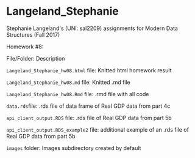 # Langeland_Stephanie
Stephanie Langeland's (UNI: sal2209) assignments for Modern Data Structures (Fall 2017)

Homework #8:

File/Folder:  Description 

`Langeland_Stephanie_hw08.html` file:  Knitted html homework result 

`Langeland_Stephanie_hw08.md` file:  Knitted .md file

`Langeland_Stephanie_hw08.Rmd` file:  .rmd file with all code

`data.rds`file: .rds file of data frame of Real GDP data from part 4c

`api_client_output.RDS` file: .rds file of Real GDP data from part 5b

`api_client_output.RDS_example2` file: additional example of an .rds file of Real GDP data from part 5b

`images` folder:  Images subdirectory created by default 
